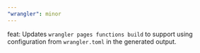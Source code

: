 ```yaml
---
"wrangler": minor
---
```


feat: Updates `wrangler pages functions build` to support using configuration from `wrangler.toml` in the generated output.
